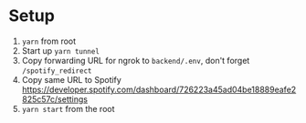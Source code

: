 # Setup

1. `yarn` from root
2. Start up `yarn tunnel`
3. Copy forwarding URL for ngrok to `backend/.env`, don't forget `/spotify_redirect`
4. Copy same URL to Spotify https://developer.spotify.com/dashboard/726223a45ad04be18889eafe2825c57c/settings
5. `yarn start` from the root

